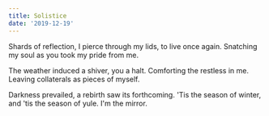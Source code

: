```yaml
---
title: Solistice
date: '2019-12-19'
---
```


Shards of reflection,
I pierce through my lids,
to live once again.
Snatching my soul as you
took my pride from me.

The weather induced a
shiver, you a halt.
Comforting the restless in me.
Leaving collaterals as
pieces of myself.

Darkness prevailed,
a rebirth saw its forthcoming.
'Tis the season of winter,
and 'tis the season of yule.
I'm the mirror.

